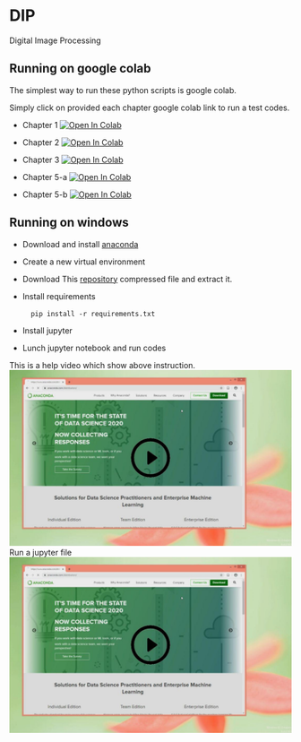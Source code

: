 # DIP
Digital Image Processing


## Running on google colab
The simplest way to run these python scripts is google colab.

Simply click on provided each chapter google colab link to run a test codes.

* Chapter 1 [![Open In Colab](https://colab.research.google.com/assets/colab-badge.svg)](https://colab.research.google.com/github//a-mahmoudi/DIP/blob/master/DIP_98_2_Chp01.ipynb)

* Chapter 2 [![Open In Colab](https://colab.research.google.com/assets/colab-badge.svg)](https://colab.research.google.com/github//a-mahmoudi/DIP/blob/master/DIP_98_2_Chp02.ipynb)

* Chapter 3 [![Open In Colab](https://colab.research.google.com/assets/colab-badge.svg)](https://colab.research.google.com/github//a-mahmoudi/DIP/blob/master/DIP_98_2_Chp03(edge-detection).ipynb)

* Chapter 5-a [![Open In Colab](https://colab.research.google.com/assets/colab-badge.svg)](https://colab.research.google.com/github//a-mahmoudi/DIP/blob/master/DIP_98_2_Chp05a(fourier%20transform).ipynp)

* Chapter 5-b [![Open In Colab](https://colab.research.google.com/assets/colab-badge.svg)](https://colab.research.google.com/github//a-mahmoudi/DIP/blob/master/DIP_98_2_Chp05b(fourier%20transform).ipynb)


## Running on windows
* Download and install [anaconda](https://www.anaconda.com/distribution/)
* Create a new virtual environment
* Download This [repository](https://github.com/IVP-Lab/MMedia/archive/master.zip)
 compressed file and extract it.
* Install requirements

        pip install -r requirements.txt
        
* Install jupyter 
* Lunch jupyter notebook and run codes

This is a help video which show above instruction. 
[![Open In Colab](ReadMe/inst2.jpg)](https://www.aparat.com/v/Pa7Ap)
Run a jupyter file
[![Open In Colab](ReadMe/inst2.jpg)](https://www.aparat.com/v/zK8Y2)
